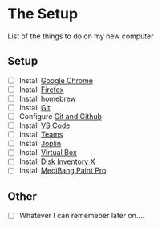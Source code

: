 # The Setup
List of the things to do on my new computer

## Setup

- [ ] Install [Google Chrome](https://www.google.ca/chrome/?brand=FHFK&gclid=CjwKCAjwopWSBhB6EiwAjxmqDbw2u5lUeyxWUL8rgNPwC13ZZSNGUtWEsXQ0be1auz1Z1vVhtFL_aBoCODUQAvD_BwE&gclsrc=aw.ds)
- [ ] Install [Firefox](https://www.mozilla.org/en-US/firefox/developer/)
- [ ] Install [homebrew](https://brew.sh)
- [ ] Install [Git](https://formulae.brew.sh/formula/git)
- [ ] Configure [Git and Github](https://docs.github.com/en/get-started/quickstart/set-up-git)
- [ ] Install [VS Code](https://code.visualstudio.com/)
- [ ] Install [Teams](https://www.microsoft.com/en-ca/microsoft-teams/download-app)
- [ ] Install [Joplin](https://joplinapp.org/download/)
- [ ] Install [Virtual Box](https://www.virtualbox.org/)
- [ ] Install [Disk Inventory X](http://www.derlien.com/)
- [ ] Install [MediBang Paint Pro](https://medibangpaint.com/en/pc/)

## Other
- [ ] Whatever I can rememeber later on....
